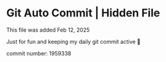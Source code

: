 # Git Auto Commit | Hidden File

This file was added Feb 12, 2025

Just for fun and keeping my daily git commit active 🤪

commit number: 1959338
